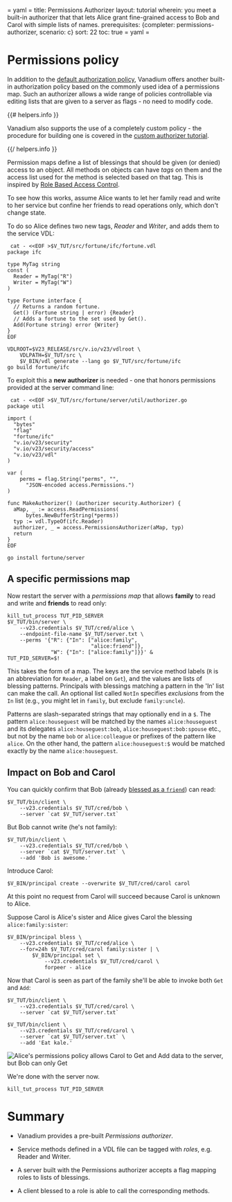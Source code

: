 = yaml =
title: Permissions Authorizer
layout: tutorial
wherein: you meet a built-in authorizer that that lets Alice grant fine-grained access to Bob and Carol with simple lists of names.
prerequisites: {completer: permissions-authorizer, scenario: c}
sort: 22
toc: true
= yaml =

# Permissions policy

In addition to the [default authorization policy][default-auth], Vanadium
offers another built-in authorization policy based on the commonly used idea of
a permissions map.  Such an authorizer allows a wide range of policies
controllable via editing lists that are given to a server as flags - no need to
modify code.

{{# helpers.info }}

Vanadium also supports the use of a completely custom policy - the
procedure for building one is covered in the [custom authorizer
tutorial][custom-authorizer].

{{/ helpers.info }}

Permission maps define a list of blessings that should be given (or denied)
access to an object. All methods on objects can have _tags_ on them and the
access list used for the method is selected based on that tag.  This is
inspired by [Role Based Access Control].

To see how this works, assume Alice wants to let her family read and
write to her service but confine her friends to read operations only,
which don't change state.

To do so Alice defines two new tags, _Reader_ and _Writer_, and adds
them to the service VDL:

<!-- @fortuneInterfaceWithTags @test @completer -->
```
 cat - <<EOF >$V_TUT/src/fortune/ifc/fortune.vdl
package ifc

type MyTag string
const (
  Reader = MyTag("R")
  Writer = MyTag("W")
)

type Fortune interface {
  // Returns a random fortune.
  Get() (Fortune string | error) {Reader}
  // Adds a fortune to the set used by Get().
  Add(Fortune string) error {Writer}
}
EOF

VDLROOT=$V23_RELEASE/src/v.io/v23/vdlroot \
    VDLPATH=$V_TUT/src \
    $V_BIN/vdl generate --lang go $V_TUT/src/fortune/ifc
go build fortune/ifc
```

To exploit this a __new authorizer__ is needed - one
that honors permissions provided at the server
command line:

<!-- @permissionsAuthorizer @test @completer -->
```
 cat - <<EOF >$V_TUT/src/fortune/server/util/authorizer.go
package util

import (
  "bytes"
  "flag"
  "fortune/ifc"
  "v.io/v23/security"
  "v.io/v23/security/access"
  "v.io/v23/vdl"
)

var (
	perms = flag.String("perms", "",
      "JSON-encoded access.Permissions.")
)

func MakeAuthorizer() (authorizer security.Authorizer) {
  aMap, _ := access.ReadPermissions(
      bytes.NewBufferString(*perms))
  typ := vdl.TypeOf(ifc.Reader)
  authorizer, _ = access.PermissionsAuthorizer(aMap, typ)
  return
}
EOF

go install fortune/server
```

## A specific permissions map

Now restart the server with a *permissions map* that
allows __family__ to read and write and __friends__ to read only:

<!-- @startServerWithPerms @test @sleep -->
```
kill_tut_process TUT_PID_SERVER
$V_TUT/bin/server \
    --v23.credentials $V_TUT/cred/alice \
    --endpoint-file-name $V_TUT/server.txt \
    --perms '{"R": {"In": ["alice:family",
                           "alice:friend"]},
              "W": {"In": ["alice:family"]}}' &
TUT_PID_SERVER=$!
```

This takes the form of a map.  The keys are the service method labels
(`R` is an abbreviation for `Reader`, a label on `Get`), and the
values are lists of blessing patterns.  Principals with blessings matching
a pattern in the 'In' list can make the call.  An optional list called
`NotIn` specifies _exclusions_ from the `In` list (e.g., you might let in `family`,
but exclude `family:uncle`).

Patterns are slash-separated strings that may optionally end in a `$`.  The
pattern `alice:houseguest` will be matched by the names `alice:houseguest` and
its delegates `alice:houseguest:bob`, `alice:houseguest:bob:spouse` etc., but
not by the name `bob` or `alice:colleague` or prefixes of the pattern like
`alice`.  On the other hand, the pattern `alice:houseguest:$` would be matched
exactly by the name `alice:houseguest`.

## Impact on Bob and Carol

You can quickly confirm that Bob (already [blessed as a
`friend`][blessings]) can read:

<!-- @bobCanRead @test -->
```
$V_TUT/bin/client \
    --v23.credentials $V_TUT/cred/bob \
    --server `cat $V_TUT/server.txt`
```

But Bob cannot write (he's not family):

<!-- @bobCannotWrite -->
```
$V_TUT/bin/client \
    --v23.credentials $V_TUT/cred/bob \
    --server `cat $V_TUT/server.txt` \
    --add 'Bob is awesome.'
```

Introduce Carol:

<!-- @createCarol @test @completer -->
```
$V_BIN/principal create --overwrite $V_TUT/cred/carol carol
```

At this point no request from Carol will succeed because Carol is
unknown to Alice.

Suppose Carol is Alice's sister and Alice gives Carol the blessing
`alice:family:sister`:

<!-- @aliceBlessCarolAsSister @test @completer -->
```
$V_BIN/principal bless \
    --v23.credentials $V_TUT/cred/alice \
    --for=24h $V_TUT/cred/carol family:sister | \
        $V_BIN/principal set \
            --v23.credentials $V_TUT/cred/carol \
            forpeer - alice
```

Now that Carol is seen as part of the family she'll be able to invoke
both `Get` and `Add`:

<!-- @clientIsCarol @test -->
```
$V_TUT/bin/client \
    --v23.credentials $V_TUT/cred/carol \
    --server `cat $V_TUT/server.txt`

$V_TUT/bin/client \
    --v23.credentials $V_TUT/cred/carol \
    --server `cat $V_TUT/server.txt` \
    --add 'Eat kale.'
```

![Alice's permissions policy allows Carol to Get and Add data to the server, but Bob can only Get](/images/tut/security04-alice-carol-succeed-bob-fails.svg)

We're done with the server now.

<!-- @killServer @test -->
```
kill_tut_process TUT_PID_SERVER
```

# Summary

* Vanadium provides a pre-built _Permissions authorizer_.

* Service methods defined in a VDL file can be tagged with _roles_,
  e.g. Reader and Writer.

* A server built with the Permissions authorizer accepts a flag mapping roles
  to lists of blessings.

* A client blessed to a role is able to call the corresponding methods.

[Role Based Access Control]: http://en.wikipedia.org/wiki/Role-based_access_control
[blessing]: /glossary.html#blessing
[cert-chain]: /glossary.html#certificate-chain
[custom-authorizer]: /vanadium-website/build/security/custom-authorizer.html
[principal]: /glossary.html#principal
[default-auth]: /vanadium-website/build/security/principals-and-blessings.html#default-authorization-policy
[blessings]: /vanadium-website/build/security/principals-and-blessings.html#blessings
[default-auth]: /vanadium-website/build/security/principals-and-blessings.html#default-authorization-policy
